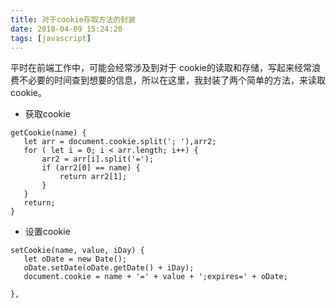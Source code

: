 ```yaml
---
title: 对于cookie存取方法的封装
date: 2018-04-09 15:24:20
tags: [javascript]
---
```

平时在前端工作中，可能会经常涉及到对于 cookie的读取和存储，写起来经常浪费不必要的时间查到想要的信息，所以在这里，我封装了两个简单的方法，来读取 cookie。

 - 获取cookie
 ```
getCookie(name) {
	let arr = document.cookie.split('; '),arr2;
	for ( let i = 0; i < arr.length; i++) {
		arr2 = arr[i].split('=');
		if (arr2[0] == name) {
			return arr2[1];
		}
	}
	return;
}
 ```
 - 设置cookie
 ```
setCookie(name, value, iDay) {
	let oDate = new Date();
	oDate.setDate(oDate.getDate() + iDay);
	document.cookie = name + '=' + value + ';expires=' + oDate;

},
 ```

    
